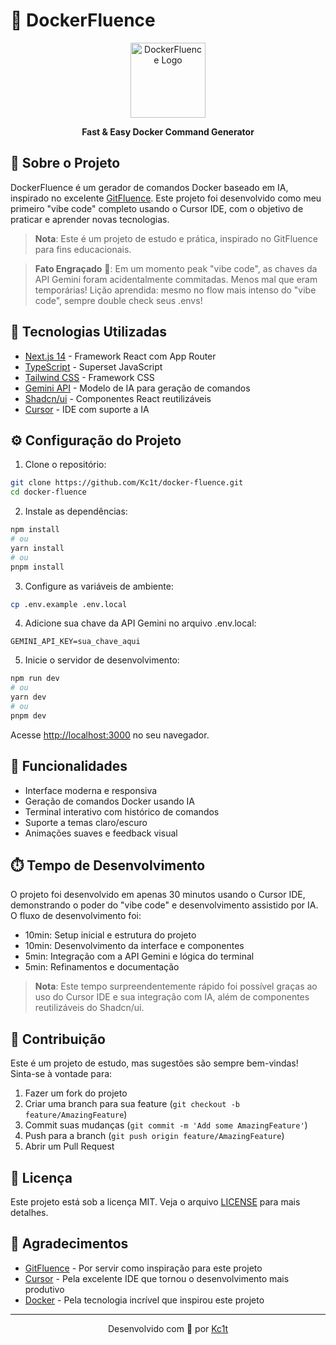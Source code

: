 # 🐳 DockerFluence


<div align="center">
  <img src="public/docker-icon.png" alt="DockerFluence Logo" width="120" />
  <p><strong>Fast & Easy Docker Command Generator</strong></p>
</div>

## 📝 Sobre o Projeto

DockerFluence é um gerador de comandos Docker baseado em IA, inspirado no excelente [GitFluence](https://www.gitfluence.com). Este projeto foi desenvolvido como meu primeiro "vibe code" completo usando o Cursor IDE, com o objetivo de praticar e aprender novas tecnologias.

> **Nota**: Este é um projeto de estudo e prática, inspirado no GitFluence para fins educacionais.

> **Fato Engraçado** 🙈: Em um momento peak "vibe code", as chaves da API Gemini foram acidentalmente commitadas. Menos mal que eram temporárias! Lição aprendida: mesmo no flow mais intenso do "vibe code", sempre double check seus .envs!

## 🚀 Tecnologias Utilizadas

- [Next.js 14](https://nextjs.org/) - Framework React com App Router
- [TypeScript](https://www.typescriptlang.org/) - Superset JavaScript
- [Tailwind CSS](https://tailwindcss.com/) - Framework CSS
- [Gemini API](https://deepmind.google/technologies/gemini/) - Modelo de IA para geração de comandos
- [Shadcn/ui](https://ui.shadcn.com/) - Componentes React reutilizáveis
- [Cursor](https://cursor.sh/) - IDE com suporte a IA

## ⚙️ Configuração do Projeto

1. Clone o repositório:
```bash
git clone https://github.com/Kc1t/docker-fluence.git
cd docker-fluence
```

2. Instale as dependências:
```bash
npm install
# ou
yarn install
# ou
pnpm install
```

3. Configure as variáveis de ambiente:
```bash
cp .env.example .env.local
```

4. Adicione sua chave da API Gemini no arquivo .env.local:
```env
GEMINI_API_KEY=sua_chave_aqui
```

5. Inicie o servidor de desenvolvimento:
```bash
npm run dev
# ou
yarn dev
# ou
pnpm dev
```

Acesse [http://localhost:3000](http://localhost:3000) no seu navegador.

## 🎯 Funcionalidades

- Interface moderna e responsiva
- Geração de comandos Docker usando IA
- Terminal interativo com histórico de comandos
- Suporte a temas claro/escuro
- Animações suaves e feedback visual

## ⏱️ Tempo de Desenvolvimento

O projeto foi desenvolvido em apenas 30 minutos usando o Cursor IDE, demonstrando o poder do "vibe code" e desenvolvimento assistido por IA. O fluxo de desenvolvimento foi:

- 10min: Setup inicial e estrutura do projeto
- 10min: Desenvolvimento da interface e componentes
- 5min: Integração com a API Gemini e lógica do terminal
- 5min: Refinamentos e documentação

> **Nota**: Este tempo surpreendentemente rápido foi possível graças ao uso do Cursor IDE e sua integração com IA, além de componentes reutilizáveis do Shadcn/ui.

## 🤝 Contribuição

Este é um projeto de estudo, mas sugestões são sempre bem-vindas! Sinta-se à vontade para:

1. Fazer um fork do projeto
2. Criar uma branch para sua feature (`git checkout -b feature/AmazingFeature`)
3. Commit suas mudanças (`git commit -m 'Add some AmazingFeature'`)
4. Push para a branch (`git push origin feature/AmazingFeature`)
5. Abrir um Pull Request

## 📄 Licença

Este projeto está sob a licença MIT. Veja o arquivo [LICENSE](LICENSE) para mais detalhes.

## 🙏 Agradecimentos

- [GitFluence](https://www.gitfluence.com) - Por servir como inspiração para este projeto
- [Cursor](https://cursor.sh/) - Pela excelente IDE que tornou o desenvolvimento mais produtivo
- [Docker](https://www.docker.com/) - Pela tecnologia incrível que inspirou este projeto

---

<div align="center">
  Desenvolvido com 💙 por <a href="https://github.com/Kc1t">Kc1t</a>
</div>
 
 
